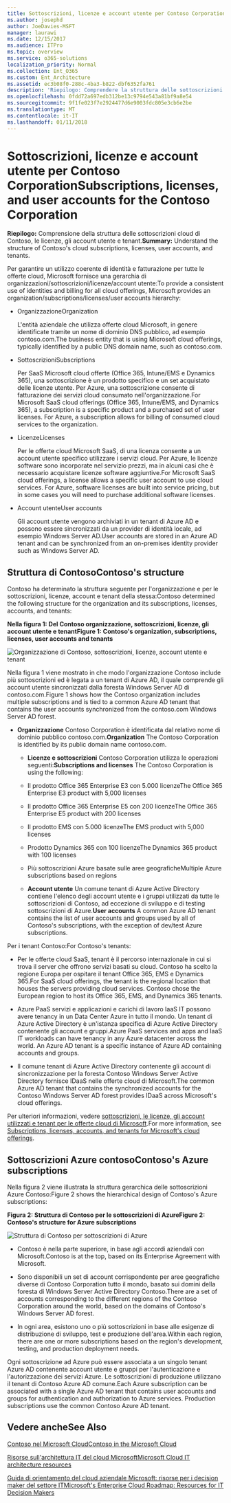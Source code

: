```yaml
---
title: Sottoscrizioni, licenze e account utente per Contoso Corporation
ms.author: josephd
author: JoeDavies-MSFT
manager: laurawi
ms.date: 12/15/2017
ms.audience: ITPro
ms.topic: overview
ms.service: o365-solutions
localization_priority: Normal
ms.collection: Ent_O365
ms.custom: Ent_Architecture
ms.assetid: ec3b08f0-288c-4ba3-b822-dbf6352fa761
description: 'Riepilogo: Comprendere la struttura delle sottoscrizioni cloud di Contoso, le licenze, gli account utente e tenant.'
ms.openlocfilehash: 0fdd72a697edb312be13c9794e543a81bf9a8e54
ms.sourcegitcommit: 9f1fe023f7e2924477d6e9003fdc805e3cb6e2be
ms.translationtype: MT
ms.contentlocale: it-IT
ms.lasthandoff: 01/11/2018
---
```

# <a name="subscriptions-licenses-and-user-accounts-for-the-contoso-corporation"></a><span data-ttu-id="c2143-103">Sottoscrizioni, licenze e account utente per Contoso Corporation</span><span class="sxs-lookup"><span data-stu-id="c2143-103">Subscriptions, licenses, and user accounts for the Contoso Corporation</span></span>

 <span data-ttu-id="c2143-104">**Riepilogo:** Comprensione della struttura delle sottoscrizioni cloud di Contoso, le licenze, gli account utente e tenant.</span><span class="sxs-lookup"><span data-stu-id="c2143-104">**Summary:** Understand the structure of Contoso's cloud subscriptions, licenses, user accounts, and tenants.</span></span>
  
<span data-ttu-id="c2143-105">Per garantire un utilizzo coerente di identità e fatturazione per tutte le offerte cloud, Microsoft fornisce una gerarchia di organizzazioni/sottoscrizioni/licenze/account utente:</span><span class="sxs-lookup"><span data-stu-id="c2143-105">To provide a consistent use of identities and billing for all cloud offerings, Microsoft provides an organization/subscriptions/licenses/user accounts hierarchy:</span></span>
  
- <span data-ttu-id="c2143-106">Organizzazione</span><span class="sxs-lookup"><span data-stu-id="c2143-106">Organization</span></span>
    
    <span data-ttu-id="c2143-107">L'entità aziendale che utilizza offerte cloud Microsoft, in genere identificate tramite un nome di dominio DNS pubblico, ad esempio contoso.com.</span><span class="sxs-lookup"><span data-stu-id="c2143-107">The business entity that is using Microsoft cloud offerings, typically identified by a public DNS domain name, such as contoso.com.</span></span>
    
- <span data-ttu-id="c2143-108">Sottoscrizioni</span><span class="sxs-lookup"><span data-stu-id="c2143-108">Subscriptions</span></span>
    
    <span data-ttu-id="c2143-p101">Per SaaS Microsoft cloud offerte (Office 365, Intune/EMS e Dynamics 365), una sottoscrizione è un prodotto specifico e un set acquistato delle licenze utente. Per Azure, una sottoscrizione consente di fatturazione dei servizi cloud consumato nell'organizzazione.</span><span class="sxs-lookup"><span data-stu-id="c2143-p101">For Microsoft SaaS cloud offerings (Office 365, Intune/EMS, and Dynamics 365), a subscription is a specific product and a purchased set of user licenses. For Azure, a subscription allows for billing of consumed cloud services to the organization.</span></span>
    
- <span data-ttu-id="c2143-111">Licenze</span><span class="sxs-lookup"><span data-stu-id="c2143-111">Licenses</span></span>
    
    <span data-ttu-id="c2143-p102">Per le offerte cloud Microsoft SaaS, di una licenza consente a un account utente specifico utilizzare i servizi cloud. Per Azure, le licenze software sono incorporate nel servizio prezzi, ma in alcuni casi che è necessario acquistare licenze software aggiuntive.</span><span class="sxs-lookup"><span data-stu-id="c2143-p102">For Microsoft SaaS cloud offerings, a license allows a specific user account to use cloud services. For Azure, software licenses are built into service pricing, but in some cases you will need to purchase additional software licenses.</span></span>
    
- <span data-ttu-id="c2143-114">Account utente</span><span class="sxs-lookup"><span data-stu-id="c2143-114">User accounts</span></span>
    
    <span data-ttu-id="c2143-115">Gli account utente vengono archiviati in un tenant di Azure AD e possono essere sincronizzati da un provider di identità locale, ad esempio Windows Server AD.</span><span class="sxs-lookup"><span data-stu-id="c2143-115">User accounts are stored in an Azure AD tenant and can be synchronized from an on-premises identity provider such as Windows Server AD.</span></span>
    
## <a name="contosos-structure"></a><span data-ttu-id="c2143-116">Struttura di Contoso</span><span class="sxs-lookup"><span data-stu-id="c2143-116">Contoso's structure</span></span>

<span data-ttu-id="c2143-117">Contoso ha determinato la struttura seguente per l'organizzazione e per le sottoscrizioni, licenze, account e tenant della stessa:</span><span class="sxs-lookup"><span data-stu-id="c2143-117">Contoso determined the following structure for the organization and its subscriptions, licenses, accounts, and tenants:</span></span>
  
<span data-ttu-id="c2143-118">**Nella figura 1: Del Contoso organizzazione, sottoscrizioni, licenze, gli account utente e tenant**</span><span class="sxs-lookup"><span data-stu-id="c2143-118">**Figure 1: Contoso's organization, subscriptions, licenses, user accounts and tenants**</span></span>

![Organizzazione di Contoso, sottoscrizioni, licenze, account utente e tenant](images/Contoso_Poster/Subscriptions.png)
  
<span data-ttu-id="c2143-120">Nella figura 1 viene mostrato in che modo l'organizzazione Contoso include più sottoscrizioni ed è legata a un tenant di Azure AD, il quale comprende gli account utente sincronizzati dalla foresta Windows Server AD di contoso.com.</span><span class="sxs-lookup"><span data-stu-id="c2143-120">Figure 1 shows how the Contoso organization includes multiple subscriptions and is tied to a common Azure AD tenant that contains the user accounts synchronized from the contoso.com Windows Server AD forest.</span></span>
  
- <span data-ttu-id="c2143-121">**Organizzazione** Contoso Corporation è identificata dal relativo nome di dominio pubblico contoso.com.</span><span class="sxs-lookup"><span data-stu-id="c2143-121">**Organization** The Contoso Corporation is identified by its public domain name contoso.com.</span></span>
    
  - <span data-ttu-id="c2143-122">**Licenze e sottoscrizioni** Contoso Corporation utilizza le operazioni seguenti:</span><span class="sxs-lookup"><span data-stu-id="c2143-122">**Subscriptions and licenses** The Contoso Corporation is using the following:</span></span>
    
  - <span data-ttu-id="c2143-123">Il prodotto Office 365 Enterprise E3 con 5.000 licenze</span><span class="sxs-lookup"><span data-stu-id="c2143-123">The Office 365 Enterprise E3 product with 5,000 licenses</span></span>
    
  - <span data-ttu-id="c2143-124">Il prodotto Office 365 Enterprise E5 con 200 licenze</span><span class="sxs-lookup"><span data-stu-id="c2143-124">The Office 365 Enterprise E5 product with 200 licenses</span></span>
    
  - <span data-ttu-id="c2143-125">Il prodotto EMS con 5.000 licenze</span><span class="sxs-lookup"><span data-stu-id="c2143-125">The EMS product with 5,000 licenses</span></span>
    
  - <span data-ttu-id="c2143-126">Prodotto Dynamics 365 con 100 licenze</span><span class="sxs-lookup"><span data-stu-id="c2143-126">The Dynamics 365 product with 100 licenses</span></span>
    
  - <span data-ttu-id="c2143-127">Più sottoscrizioni Azure basate sulle aree geografiche</span><span class="sxs-lookup"><span data-stu-id="c2143-127">Multiple Azure subscriptions based on regions</span></span>
    
  - <span data-ttu-id="c2143-128">**Account utente** Un comune tenant di Azure Active Directory contiene l'elenco degli account utente e i gruppi utilizzati da tutte le sottoscrizioni di Contoso, ad eccezione di sviluppo e di testing sottoscrizioni di Azure.</span><span class="sxs-lookup"><span data-stu-id="c2143-128">**User accounts** A common Azure AD tenant contains the list of user accounts and groups used by all of Contoso's subscriptions, with the exception of dev/test Azure subscriptions.</span></span>
    
<span data-ttu-id="c2143-129">Per i tenant Contoso:</span><span class="sxs-lookup"><span data-stu-id="c2143-129">For Contoso's tenants:</span></span>
  
- <span data-ttu-id="c2143-p103">Per le offerte cloud SaaS, tenant è il percorso internazionale in cui si trova il server che offrono servizi basati su cloud. Contoso ha scelto la regione Europa per ospitare il tenant Office 365, EMS e Dynamics 365.</span><span class="sxs-lookup"><span data-stu-id="c2143-p103">For SaaS cloud offerings, the tenant is the regional location that houses the servers providing cloud services. Contoso chose the European region to host its Office 365, EMS, and Dynamics 365 tenants.</span></span> 
    
- <span data-ttu-id="c2143-p104">Azure PaaS servizi e applicazioni e carichi di lavoro IaaS IT possono avere tenancy in un Data Center Azure in tutto il mondo. Un tenant di Azure Active Directory è un'istanza specifica di Azure Active Directory contenente gli account e gruppi.</span><span class="sxs-lookup"><span data-stu-id="c2143-p104">Azure PaaS services and apps and IaaS IT workloads can have tenancy in any Azure datacenter across the world. An Azure AD tenant is a specific instance of Azure AD containing accounts and groups.</span></span>
    
- <span data-ttu-id="c2143-134">Il comune tenant di Azure Active Directory contenente gli account di sincronizzazione per la foresta Contoso Windows Server Active Directory fornisce IDaaS nelle offerte cloud di Microsoft.</span><span class="sxs-lookup"><span data-stu-id="c2143-134">The common Azure AD tenant that contains the synchronized accounts for the Contoso Windows Server AD forest provides IDaaS across Microsoft's cloud offerings.</span></span>
    
<span data-ttu-id="c2143-135">Per ulteriori informazioni, vedere [sottoscrizioni, le licenze, gli account utilizzati e tenant per le offerte cloud di Microsoft](subscriptions-licenses-accounts-and-tenants-for-microsoft-cloud-offerings.md).</span><span class="sxs-lookup"><span data-stu-id="c2143-135">For more information, see [Subscriptions, licenses, accounts, and tenants for Microsoft's cloud offerings](subscriptions-licenses-accounts-and-tenants-for-microsoft-cloud-offerings.md).</span></span>
  
## <a name="contosos-azure-subscriptions"></a><span data-ttu-id="c2143-136">Sottoscrizioni Azure contoso</span><span class="sxs-lookup"><span data-stu-id="c2143-136">Contoso's Azure subscriptions</span></span>

<span data-ttu-id="c2143-137">Nella figura 2 viene illustrata la struttura gerarchica delle sottoscrizioni Azure Contoso:</span><span class="sxs-lookup"><span data-stu-id="c2143-137">Figure 2 shows the hierarchical design of Contoso's Azure subscriptions:</span></span>
  
<span data-ttu-id="c2143-138">**Figura 2: Struttura di Contoso per le sottoscrizioni di Azure**</span><span class="sxs-lookup"><span data-stu-id="c2143-138">**Figure 2: Contoso's structure for Azure subscriptions**</span></span>

![Struttura di Contoso per sottoscrizioni di Azure](images/Contoso_Poster/Subscriptions_Nested.png)
  
- <span data-ttu-id="c2143-140">Contoso è nella parte superiore, in base agli accordi aziendali con Microsoft.</span><span class="sxs-lookup"><span data-stu-id="c2143-140">Contoso is at the top, based on its Enterprise Agreement with Microsoft.</span></span>
    
- <span data-ttu-id="c2143-141">Sono disponibili un set di account corrispondente per aree geografiche diverse di Contoso Corporation tutto il mondo, basato sui domini della foresta di Windows Server Active Directory Contoso.</span><span class="sxs-lookup"><span data-stu-id="c2143-141">There are a set of accounts corresponding to the different regions of the Contoso Corporation around the world, based on the domains of Contoso's Windows Server AD forest.</span></span>
    
- <span data-ttu-id="c2143-142">In ogni area, esistono uno o più sottoscrizioni in base alle esigenze di distribuzione di sviluppo, test e produzione dell'area.</span><span class="sxs-lookup"><span data-stu-id="c2143-142">Within each region, there are one or more subscriptions based on the region's development, testing, and production deployment needs.</span></span>
    
<span data-ttu-id="c2143-p105">Ogni sottoscrizione ad Azure può essere associata a un singolo tenant Azure AD contenente account utente e gruppi per l'autenticazione e l'autorizzazione dei servizi Azure. Le sottoscrizioni di produzione utilizzano il tenant di Contoso Azure AD comune.</span><span class="sxs-lookup"><span data-stu-id="c2143-p105">Each Azure subscription can be associated with a single Azure AD tenant that contains user accounts and groups for authentication and authorization to Azure services. Production subscriptions use the common Contoso Azure AD tenant.</span></span>
  
## <a name="see-also"></a><span data-ttu-id="c2143-145">Vedere anche</span><span class="sxs-lookup"><span data-stu-id="c2143-145">See Also</span></span>

[<span data-ttu-id="c2143-146">Contoso nel Microsoft Cloud</span><span class="sxs-lookup"><span data-stu-id="c2143-146">Contoso in the Microsoft Cloud</span></span>](contoso-in-the-microsoft-cloud.md)
  
[<span data-ttu-id="c2143-147">Risorse sull'architettura IT del cloud Microsoft</span><span class="sxs-lookup"><span data-stu-id="c2143-147">Microsoft Cloud IT architecture resources</span></span>](microsoft-cloud-it-architecture-resources.md)

[<span data-ttu-id="c2143-148">Guida di orientamento del cloud aziendale Microsoft: risorse per i decision maker del settore IT</span><span class="sxs-lookup"><span data-stu-id="c2143-148">Microsoft's Enterprise Cloud Roadmap: Resources for IT Decision Makers</span></span>](https://sway.com/FJ2xsyWtkJc2taRD)





